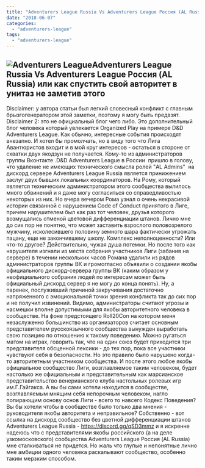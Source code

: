 ```yaml
---
title: "Adventurers League Russia Vs Adventurers League Россия (AL Russia)"
date: "2018-06-07"
categories: 
  - "adventurers-league"
tags: 
  - "adventurers-league"
---
```


## ![Adventurers League](https://adventurersleague.files.wordpress.com/2018/06/adventurers-league.jpg)Adventurers League Russia Vs Adventurers League Россия (AL Russia) или как спустить свой авторитет в унитаз не заметив этого

Disclaimer: у автора статьи был легкий словесный конфликт с главным брызгогенератором этой заметки, поэтому я могу быть предвзят. Disclaimer 2: это не официальный блог чего либо. Это дополнительный блог человека который увлекается Organized Play на примере D&D Adventurers League. Как обычно, интересные события происходят внезапно. И хотел бы промолчать, но в виду того что Лига Авантюристов входит и в мой круг интересов - остаться в стороне от схватки двух якодзун не получается. Кому-то из администраторов группы Вконтакте .D&D Adventurers League в России  пришло в голову, что удаление не имеющих технического смысла ролей "AL Admins"  на дискорд сервере Adventurers League Russia является принижением заслуг двух бывших локальных координаторов. На Рому, который является техническим администратором этого сообщества вылилось много обвинений и я даже могу согласиться со справедливостью некоторых из них. Но вчера вечером Рома узнал о очень некрасивой истории связанной с нарушением Code of Conduct принятого в Лиге, причем нарушителем был как раз тот человек, друзья которого возмущались отменой цветовой дифференциации штанов. Лично мне до сих пор не понятно, что может заставить взрослого половозрелого мужчину, исколесившего половину земного шара фактически угрожать пацану, еще не закончившему школу. Комплекс неполноценности? Или что-то другое? Действительно, чужая душа потемки. Но после того как нарушителя изгнали из места собрания участников Лиги (забанив на сервере) в течении нескольких часов Романа удалили из рядов администраторов группы ВК и громогласно объявили о создании якобы официального дискорд-сервера группы ВК (каким образом у неофициального собрания людей по интересам может быть официальный дискорд сервер я не могу до конца понять). Ну, а паренек, послуживший причиной закручивания достаточно напряженного с эмоциональной точки зрения конфликта так до сих пор и не получил извинений. Видимо, администраторы считают угрозы и насмешки вполне допустимыми для якобы авторитетного человека в сообществе. На фоне предстоящего Roll20Con на котором меня незаслуженно большинство из организаторов считает основным представителем русскоязычного сообщества вынужден выработать свою позицию по отношению к такому поведению. Можно ругаться матом на играх, говорить так, что на один союз будет приходится три представителя обсценной лексики - до тех пор, пока все участники чувствуют себя в безопасности. Но это правило было нарушено когда-то авторитетным участником сообщества. И после этого любое якобы официальное сообщество Лиги, возглавляемое таким человеком, будет настолько же официальным и представительным как марсианское представительство венерианского клуба настольных ролевых игр им.Г.Гайгакса. А вы бы сами хотели находится в сообществе, возглавляемым мнящим себя непорочным человеком, нагло попирающим основу основ Лиги - всего то навсего Кодекс Поведения? Вы бы хотели чтобы в сообществе было только два мнения - руководителя якобы авторитета и неправильное? Собственно - вот ссылка на дискорд сообщество без цветной дифференциации штанов Adventurers League Russia - https://discord.gg/qSD3mmz и я искренне надеюсь что с представителями якобы российского (а на деле узкомосковского) сообщества Adventurers League Россия (AL Russia) мне сталкиваться не придется. Но жаль что глупые и непонятные лично мне амбиции одного человека раскалывают сообщество, особенно таким мерзким способом.
